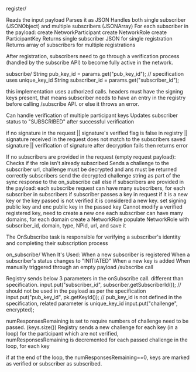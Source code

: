 register/

Reads the input payload
Parses it as JSON
Handles both single subscriber (JSONObject) and multiple subscribers (JSONArray)
For each subscriber in the payload:
    create NetworkParticipant
    create NetworkRole
    create ParticipantKey
Returns single subscriber JSON for single registration
Returns array of subscribers for multiple registrations

After registration, subscribers need to go through a verification process (handled by the subscribe API) to become fully active in the network.


subscribe/
String pub_key_id = params.get("pub_key_id"); // specification uses unique_key_id
String subscriber_id = params.get("subscriber_id");

this implementation uses authorized calls. headers must have the signing keys present, that means subscriber needs to have an entry in the registry before calling /subscribe API. or else it throws an error.

Can handle verification of multiple participant keys
Updates subscriber status to "SUBSCRIBED" after successful verification

if 
    no signature in the request ||
    signature's verified flag is false in registry ||
    signature received in the request does not match to the subscribers saved signature ||
    verification of signature after decryption fails
then
    returns error


If no subscribers are provided in the request (empty request payload):
    Checks if the role isn't already subscribed
    Sends a challenge to the subscriber url, challenge must be decrypted and ans must be returned correctly
    subscribers send the decrypted challenge string as part of the sync response to the on_subscribe call
else if subscribers are provided in the payload:
    each subscribe request can have many subscribers, for each subscriber in subscribers
        if subscriber passes a key in request
            if it is a new key or the key passed is not verified
                it is considered a new key.
        set signing public key and enc public key in the passed key
        Cannot modify a verified registered key, need to create a new one
        each subscriber can have many domains, for each domain
            create a NetworkRole
            populate NetworkRole with subscriber_id, domain, type, NPid, url, and save it



The OnSubscribe task is responsible for verifying a subscriber's identity and completing their subscription process

on_subscribe/
When It's Used:
    When a new subscriber is registered
    When a subscriber's status changes to "INITIATED"
    When a new key is added
    When manually triggered through an empty payload /subscribe call

Registry sends below 3 parameters in the onSubscribe call. different than specification.
    input.put("subscriber_id", subscriber.getSubscriberId()); // should not be used in the payload as per the specification
    input.put("pub_key_id", pk.getKeyId()); // pub_key_id is not defined in the specification, related parameter is unique_key_id
    input.put("challenge", encrypted);

numResponsesRemaining is set to require numbers of challenge need to be passed. (keys.size())
Registry sends a new challenge for each key (in a loop) for the participant which are not verified,  
    numResponsesRemaining is decremented for each passed challenge in the loop, for each key

if at the end of the loop, the numResponsesRemaining==0, keys are marked as verified or subscriber as subscribed.





